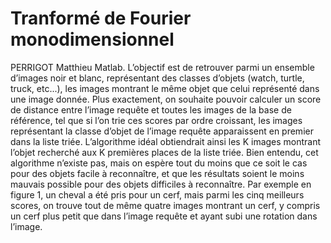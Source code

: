 # Tranformé de Fourier monodimensionnel
PERRIGOT Matthieu
Matlab.
L’objectif est de retrouver parmi un ensemble d’images noir et blanc, représentant des classes d’objets (watch, turtle, truck, etc...), les images montrant le même objet que celui représenté dans une image donnée. Plus exactement, on souhaite pouvoir calculer un score de distance entre l’image requête et toutes les images de la base de référence, tel que si l’on trie ces scores par ordre croissant, les images représentant la classe d’objet de l’image requête apparaissent en premier dans la liste triée. L’algorithme idéal obtiendrait ainsi les K images montrant l’objet recherché aux K premières places de la liste triée. Bien entendu, cet algorithme n’existe pas, mais on espère tout du moins que ce soit le cas pour des objets facile à reconnaître, et que les résultats soient le moins mauvais possible pour des objets difficiles à reconnaître. Par exemple en figure 1, un cheval a été pris pour un cerf, mais parmi les cinq meilleurs scores, on trouve tout de même quatre images montrant un cerf, y compris un cerf plus petit que dans l’image requête et ayant subi une rotation dans l’image.
